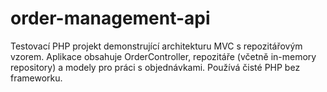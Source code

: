 # order-management-api
Testovací PHP projekt demonstrující architekturu MVC s repozitářovým vzorem. Aplikace obsahuje OrderController, repozitáře (včetně in-memory repository) a modely pro práci s objednávkami. Používá čisté PHP bez frameworku.
